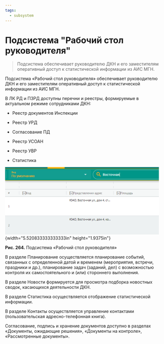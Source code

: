 ```yaml
---
tags:
  - subsystem
---
```

Подсистема \"Рабочий стол руководителя\"
========================================

> Подсистема обеспечивает руководителю ДКН и его заместителям
> оперативный доступ к статистической информации из АИС МГН.

Подсистема «Рабочий стол руководителя» обеспечивает руководителю ДКН и
его заместителям оперативный доступ к статистической информации из АИС
МГН.

В ЛК РД и ПЗРД доступны перечни и реестры, формируемые в актуальном
режиме сотрудниками ДКН:

-   Реестр документов Инспекции

-   Реестр УРД

-   Согласование ПД

-   Реестр УСОАН

-   Реестр УВР

-   Статистика

![](images/media/image1.png){width="5.520833333333333in"
height="1.9375in"}

**Рис. 264.** Подсистема «Рабочий стол руководителя»

В разделе Планирование осуществляется планирование событий, связанных с
определенной датой и временем (мероприятия, встречи, праздники и др.),
планирование задач (заданий, дел) с возможностью контроля их
самостоятельного и (или) стороннего выполнения.

В разделе Новости формируется для просмотра подборка новостных сводок,
касающихся деятельности ДКН.

В разделе Статистика осуществляется отображение статистической
информации.

В разделе Контакты осуществляется управление контактами
(пользовательская адресно-телефонная книга).

Согласование, подпись и хранение документов доступно в разделах
«Документы, ожидающие решения», «Документы на контроле», «Рассмотренные
документы».
